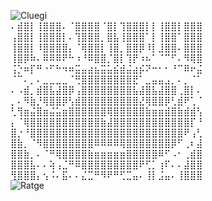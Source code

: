 ![Cluegi](https://cdn.7tv.app/emote/01GWX2E1S80007N51XAXKAPV38/4x.png)  
⠄⣾⣿⡇⢸⣿⣿⣿⠄⠈⣿⣿⣿⣿⠈⣿⡇⢹⣿⣿⣿⡇⡇⢸⣿⣿⡇⣿⣿⣿  
⢠⣿⣿⡇⢸⣿⣿⣿⡇⠄⢹⣿⣿⣿⡀⣿⣧⢸⣿⣿⣿⠁⡇⢸⣿⣿⠁⣿⣿⣿  
⢸⣿⣿⡇⠸⣿⣿⣿⣿⡄⠈⢿⣿⣿⡇⢸⣿⡀⣿⣿⡿⠸⡇⣸⣿⣿⠄⣿⣿⣿  
⢸⣿⡿⠷⠄⠿⠿⠿⠟⠓⠰⠘⠿⣿⣿⡈⣿⡇⢹⡟⠰⠦⠁⠈⠉⠋⠄⠻⢿⣿  
⢨⡑⠶⡏⠛⠐⠋⠓⠲⠶⣭⣤⣴⣦⣭⣥⣮⣾⣬⣴⡮⠝⠒⠂⠂⠘⠉⠿⠖⣬  
⠈⠉⠄⡀⠄⣀⣀⣀⣀⠈⢛⣿⣿⣿⣿⣿⣿⣿⣿⣟⠁⣀⣤⣤⣠⡀⠄⡀⠈⠁  
⠄⠠⣾⡀⣾⣿⣧⣼⣿⡿⢠⣿⣿⣿⣿⣿⣿⣿⣿⣧⣼⣿⣧⣼⣿⣿⢀⣿⡇⠄  
⡀⠄⠻⣷⡘⢿⣿⣿⡿⢣⣾⣿⣿⣿⣿⣿⣿⣿⣿⣿⣜⢿⣿⣿⡿⢃⣾⠟⢁⠈  
⢃⢻⣶⣬⣿⣶⣬⣥⣶⣿⣿⣿⣿⣿⣿⢿⣿⣿⣿⣿⣿⣷⣶⣶⣾⣿⣷⣾⣾⢣  
⡄⠈⢿⣿⣿⣿⣿⣿⣿⣿⣿⣿⣿⣿⣷⣼⣿⣿⣿⣿⣿⣿⣿⣿⣿⣿⣿⣿⡏⠘  
⣿⡐⠘⣿⣿⣿⣿⣿⣿⣿⣿⣿⣿⣿⣿⣿⣿⣿⣿⣿⣿⣿⣿⣿⣿⣿⣿⠟⢠⢃  
⣿⣷⡀⠈⠻⣿⣿⣿⣿⣿⣿⣿⣿⠿⠿⠿⠿⢿⣿⣿⣿⣿⣿⣿⣿⡿⠋⢀⠆⣼  
⣿⣿⣷⡀⠄⠈⠛⢿⣿⣿⣿⣿⣷⣶⣶⣶⣶⣶⣿⣿⣿⣿⣿⠿⠋⠠⠂⢀⣾⣿  
⣿⣿⣿⣧⠄⠄⢵⢠⣈⠛⠿⣿⣿⣿⣿⣿⣿⣿⣿⣿⠟⢋⡁⢰⠏⠄⠄⣼⣿⣿  
⢻⣿⣿⣿⡄⢢⠨⠄⣯⠄⠄⣌⣉⠛⠻⠟⠛⢋⣉⣤⠄⢸⡇⣨⣤⠄⢸⣿⣿⣿  
![Ratge](https://github.com/CheesyCheese60/lmao/blob/master/Rat.gif)  
